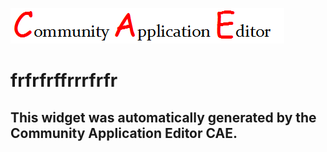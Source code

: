 ![CAE](https://github.com/CAETESTRWTH/CAE-Deployment-Temp/blob/gh-pages/frontendComponent-2/img/logo.png)  

frfrfrffrrrfrfr
===================


This widget was automatically generated by the Community Application Editor CAE.  
---------------
